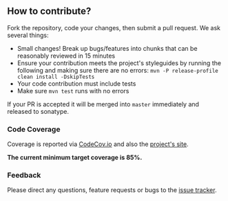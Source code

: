 ## How to contribute?
Fork the repository, code your changes, then submit a pull request. We ask 
several things:

* Small changes! Break up bugs/features into chunks that can be reasonably
reviewed in 15 minutes
* Ensure your contribution meets the project's styleguides by running 
the following and making sure there are no errors: 
`mvn -P release-profile clean install -DskipTests`
* Your code contribution must include tests
* Make sure `mvn test` runs with no errors

If your PR is accepted it will be merged into `master` immediately and released to sonatype.

### Code Coverage
Coverage is reported via [CodeCov.io](https://codecov.io/gh/llorllale/releasecat-maven-plugin)
and also the [project's site](https://llorllale.github.io/releasecat-maven-plugin/cobertura/).

**The current minimum target coverage is 85%.**

### Feedback
Please direct any questions, feature requests or bugs to the 
[issue tracker](https://github.com/llorllale/releasecat-maven-plugin/issues/).
